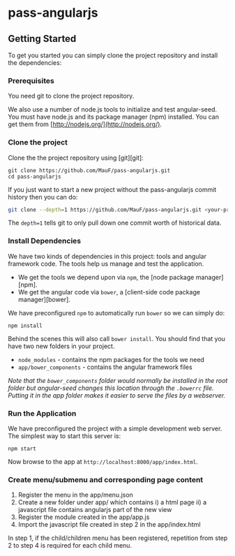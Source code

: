 pass-angularjs
==============
## Getting Started

To get you started you can simply clone the project repository and install the dependencies:

### Prerequisites

You need git to clone the project repository. 

We also use a number of node.js tools to initialize and test angular-seed. You must have node.js and
its package manager (npm) installed.  You can get them from [http://nodejs.org/](http://nodejs.org/).

### Clone the project

Clone the the project repository using [git][git]:

```
git clone https://github.com/MauF/pass-angularjs.git
cd pass-angularjs
```

If you just want to start a new project without the pass-angularjs commit history then you can do:

```bash
git clone --depth=1 https://github.com/MauF/pass-angularjs.git <your-project-name>
```

The `depth=1` tells git to only pull down one commit worth of historical data.

### Install Dependencies

We have two kinds of dependencies in this project: tools and angular framework code.  The tools help
us manage and test the application.

* We get the tools we depend upon via `npm`, the [node package manager][npm].
* We get the angular code via `bower`, a [client-side code package manager][bower].

We have preconfigured `npm` to automatically run `bower` so we can simply do:

```
npm install
```

Behind the scenes this will also call `bower install`.  You should find that you have two new
folders in your project.

* `node_modules` - contains the npm packages for the tools we need
* `app/bower_components` - contains the angular framework files

*Note that the `bower_components` folder would normally be installed in the root folder but
angular-seed changes this location through the `.bowerrc` file.  Putting it in the app folder makes
it easier to serve the files by a webserver.*

### Run the Application

We have preconfigured the project with a simple development web server.  The simplest way to start
this server is:

```
npm start
```

Now browse to the app at `http://localhost:8000/app/index.html`.

### Create menu/submenu and corresponding page content

1. Register the menu in the app/menu.json
2. Create a new folder under app/ which contains i) a html page ii) a javascript file contains angularjs part of the new view
3. Register the module created in the app/app.js
4. Import the javascript file created in step 2 in the app/index.html

In step 1, if the child/children menu has been registered, repetition from step 2 to step 4 is required for each child menu.
